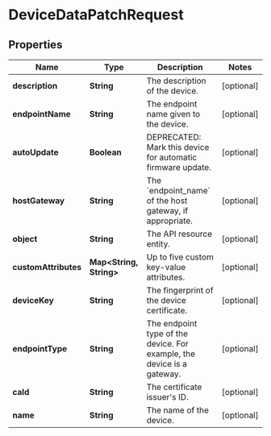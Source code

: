
# DeviceDataPatchRequest

## Properties
Name | Type | Description | Notes
------------ | ------------- | ------------- | -------------
**description** | **String** | The description of the device. |  [optional]
**endpointName** | **String** | The endpoint name given to the device. |  [optional]
**autoUpdate** | **Boolean** | DEPRECATED: Mark this device for automatic firmware update. |  [optional]
**hostGateway** | **String** | The &#x60;endpoint_name&#x60; of the host gateway, if appropriate. |  [optional]
**object** | **String** | The API resource entity. |  [optional]
**customAttributes** | **Map&lt;String, String&gt;** | Up to five custom key-value attributes. |  [optional]
**deviceKey** | **String** | The fingerprint of the device certificate. |  [optional]
**endpointType** | **String** | The endpoint type of the device. For example, the device is a gateway. |  [optional]
**caId** | **String** | The certificate issuer&#39;s ID. |  [optional]
**name** | **String** | The name of the device. |  [optional]



